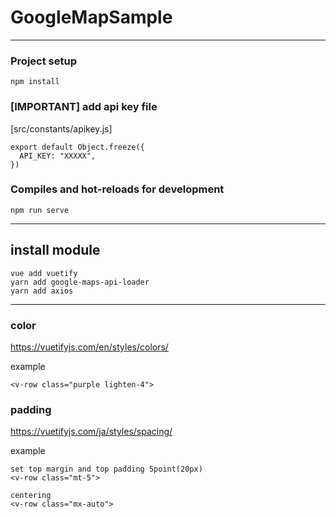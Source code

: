# GoogleMapSample

---

### Project setup

```
npm install
```

### [IMPORTANT] add api key file

[src/constants/apikey.js]
```
export default Object.freeze({ 
  API_KEY: "XXXXX", 
})
```

### Compiles and hot-reloads for development

```
npm run serve
```

---
## install module

```
vue add vuetify
yarn add google-maps-api-loader
yarn add axios
```

---

### color
https://vuetifyjs.com/en/styles/colors/

example
```
<v-row class="purple lighten-4">
```

### padding
https://vuetifyjs.com/ja/styles/spacing/

example
```
set top margin and top padding 5point(20px)
<v-row class="mt-5">

centering
<v-row class="mx-auto">
```


